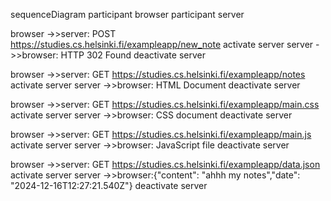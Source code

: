sequenceDiagram participant browser participant server

browser ->>server: POST https://studies.cs.helsinki.fi/exampleapp/new_note
activate server
server ->>browser: HTTP 302 Found
deactivate server

browser ->>server: GET https://studies.cs.helsinki.fi/exampleapp/notes
activate server
server ->>browser: HTML Document
deactivate server

browser ->>server: GET https://studies.cs.helsinki.fi/exampleapp/main.css
activate server
server ->>browser: CSS document
deactivate server

browser ->>server: GET https://studies.cs.helsinki.fi/exampleapp/main.js
activate server
server ->>browser: JavaScript file
deactivate server

browser ->>server: GET https://studies.cs.helsinki.fi/exampleapp/data.json
activate server
server ->>browser:{"content": "ahhh my notes","date": "2024-12-16T12:27:21.540Z"}
deactivate server

